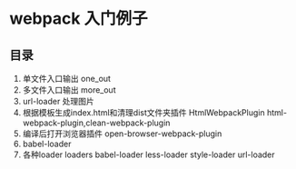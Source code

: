 # webpack 入门例子
## 目录
1. 单文件入口输出 one_out
2. 多文件入口输出 more_out
3. url-loader 处理图片
4. 根据模板生成index.html和清理dist文件夹插件 HtmlWebpackPlugin  html-webpack-plugin,clean-webpack-plugin
5. 编译后打开浏览器插件 open-browser-webpack-plugin
6. babel-loader
7. 各种loader loaders babel-loader less-loader style-loader url-loader